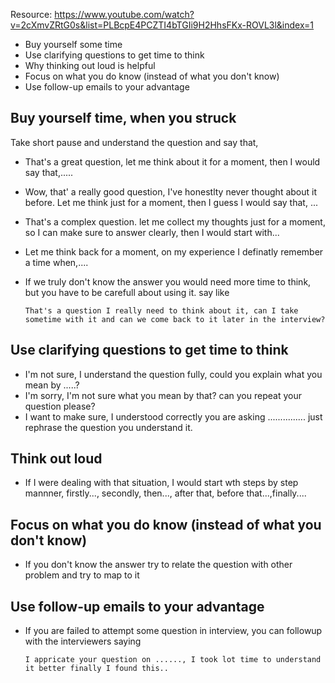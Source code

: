 Resource: https://www.youtube.com/watch?v=2cXmvZRtG0s&list=PLBcpE4PCZTI4bTGIi9H2HhsFKx-ROVL3l&index=1
- Buy yourself some time
- Use clarifying questions to get time to think
- Why thinking out loud is helpful
- Focus on what you do know (instead of what you don't know)
- Use follow-up emails to your advantage
## Buy yourself time, when you struck
Take short pause and understand the question and say that,
- That's a great question, let me think about it for a moment, then I would say that,.....
- Wow, that' a really good question, I've honestlty never thought about it before. Let me think just for a moment, then I guess I would say that, ...
- That's a complex question. let me collect my thoughts just for a moment, so I can make sure to answer clearly, then I would start with...
- Let me think back for a moment, on my experience I definatly remember a time when,....
- If we truly don't know the answer you would need more time to think, but you have to be carefull about using it. say like

      That's a question I really need to think about it, can I take sometime with it and can we come back to it later in the interview?
## Use clarifying questions to get time to think
- I'm not sure, I understand the question fully, could you explain what you mean by  .....?
- I'm sorry, I'm not sure what you mean by that? can you repeat your question please?
- I want to make sure, I understood correctly you are asking ............... just rephrase the question you understand it.
## Think out loud
- If I were dealing  with that situation, I would start wth steps by step mannner, firstly..., secondly, then..., after that, before that...,finally....
## Focus on what you do know (instead of what you don't know)
- If you don't know the answer try to relate the question with other problem and try to map to it
## Use follow-up emails to your advantage
- If you are failed to attempt some question in interview, you can followup with the interviewers saying

      I appricate your question on ......, I took lot time to understand it better finally I found this..
  
